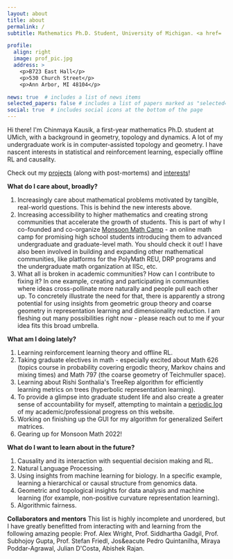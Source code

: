 ```yaml
---
layout: about
title: about
permalink: /
subtitle: Mathematics Ph.D. Student, University of Michigan. <a href= 'https://drive.google.com/file/d/1pV7LDvrkQnjGSgIWx_p1lZVHNNT9oOgp/view?usp=sharing'>Curriculum Vitae</a>.

profile:
  align: right
  image: prof_pic.jpg
  address: >
    <p>B723 East Hall</p>
    <p>530 Church Street</p>
    <p>Ann Arbor, MI 48104</p>

news: true  # includes a list of news items
selected_papers: false # includes a list of papers marked as "selected={true}"
social: true  # includes social icons at the bottom of the page
---
```


Hi there! I'm Chinmaya Kausik, a first-year mathematics Ph.D. student at UMich, with a background in geometry, topology and dynamics. A lot of my undergraduate work is in computer-assisted topology and geometry. I have nascent interests in statistical and reinforcement learning, especially offline RL and causality. 

Check out my [projects](projects) (along with post-mortems) and [interests](more)!

**What do I care about, broadly?** 
1. Increasingly care about mathematical problems motivated by tangible, real-world questions. This is behind the new interests above. 
2. Increasing accessibility to higher mathematics and creating strong communities that accelerate the growth of students. This is part of why I co-founded and co-organize [Monsoon Math Camp](https://www.monsoonmath.org) - an online math camp for promising high school students introducing them to advanced undergraduate and graduate-level math. You should check it out! I have also been involved in building and expanding other mathematical communities, like platforms for the PolyMath REU, DRP programs and the undergraduate math organization at IISc, etc.
3. What all is broken in academic communities? How can I contribute to fixing it? In one example, creating and participating in communities where ideas cross-pollinate more naturally and people pull each other up. To concretely illustrate the need for that, there is apparently a strong potential for using insights from geometric group theory and coarse geometry in representation learning and dimensionality reduction. I am fleshing out many possibilities right now - please reach out to me if your idea fits this broad umbrella.  

**What am I doing lately?**
1. Learning reinforcement learning theory and offline RL.
2. Taking graduate electives in math - especially excited about Math 626 (topics course in probability covering ergodic theory, Markov chains and mixing times) and Math 797 (the coarse geometry of Teichmuller space).
3. Learning about Rishi Sonthalia's TreeRep algorithm for efficiently learning metrics on trees (hyperbolic representation learning).
4. To provide a glimpse into graduate student life and also create a greater sense of accountability for myself, attempting to maintain a [periodic log](log) of my academic/professional progress on this website. 
5. Working on finishing up the GUI for my algorithm for generalized Seifert matrices.
6. Gearing up for Monsoon Math 2022!

**What do I want to learn about in the future?**
1. Causality and its interaction with sequential decision making and RL.
2. Natural Language Processing.
3. Using insights from machine learning for biology. In a specific example, learning a hierarchical or causal structure from genomics data.
4. Geometric and topological insights for data analysis and machine learning (for example, non-positive curvature representation learning).
5. Algorithmic fairness.

**Collaborators and mentors**
This list is highly incomplete and unordered, but I have greatly benefitted from interacting with and learning from the following amazing people: Prof. Alex Wright, Prof. Siddhartha Gadgil, Prof. Subhojoy Gupta, Prof. Stefan Friedl, Jos&eacute Pedro Quintanilha, Miraya Poddar-Agrawal, Julian D'Costa, Abishek Rajan. 
